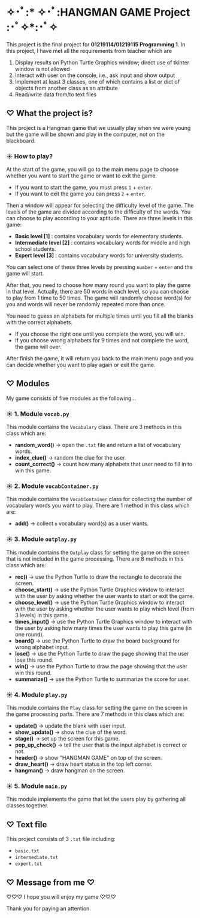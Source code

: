 # ✧･ﾟ:* ✧･ﾟ:HANGMAN GAME Project :･ﾟ✧*:･ﾟ✧

This project is the final project for **01219114/01219115 Programming 1**.
In this project, I have met all the requirements from teacher which are
1. Display results on Python Turtle Graphics window; direct use of tkinter
   window is not allowed
2. Interact with user on the console, i.e., ask input and show output 
3. Implement at least 3 classes, one of which contains a list or dict 
   of objects from another class as an attribute
4. Read/write data from/to text files

## ♡ What the project is?

This project is a Hangman game that we usually play when we were young
but the game will be shown and play in the computer, not on the
blackboard.

### ☀ How to play?
At the start of the game, you will go to the main menu page to 
choose whether you want to start the game or want to exit the game. 
* If you want to start the game, you must press `1` + `enter`.
* If you want to exit the game you can press `2` + `enter`.

Then a window will appear for selecting the difficulty level of the game.
The levels of the game are divided according to the difficulty of the words.
You can choose to play according to your aptitude. There are three levels 
in this game:

* **Basic level [1]** : contains vocabulary words for elementary students.
* **Intermediate level [2]** : contains vocabulary words for middle and high school
  students.
* **Expert level [3]** : contains vocabulary words for university students.

You can select one of these three levels by pressing `number` + `enter` and the game
will start.

After that, you need to choose how many round you want to play the game in 
that level. Actually, there are 50 words in each level, so you can choose to
play from 1 time to 50 times. The game will randomly choose word(s) for you and words
will never be randomly repeated more than once.

You need to guess an alphabets for multiple times until you fill all the blanks with
the correct alphabets. 
* If you choose the right one until you complete the word, you will win. 
* If you choose wrong alphabets for 9 times and not complete the 
word, the game will over.

After finish the game, it will return you back to the main menu page and you 
can decide whether you want to play again or exit the game. 

  
## ♡ Modules

My game consists of five modules as the following...

### ☀ 1. Module `vocab.py`

This module contains the `Vocabulary` class. There are 3 methods in this class 
which are:
* **random_word()** → open the `.txt` file and return a list of vocabulary words. 
* **index_clue()** → random the clue for the user.
* **count_correct()** → count how many alphabets that user need to fill in to win this game.

### ☀ 2. Module `vocabContainer.py`

This module contains the `VocabContainer` class for collecting
the number of vocabulary words you want to play. There are 1 method
in this class which are:
* **add()** → collect `n` vocabulary word(s) as a user wants.

### ☀ 3. Module `outplay.py`

This module contains the `Outplay` class for setting the game on the screen
that is not included in the game processing. There are 8 methods in this class
which are:
* **rec()** → use the Python Turtle to draw the rectangle to decorate the screen.
* **choose_start()** → use the Python Turtle Graphics window to interact with the user by asking whether the user 
  wants to start or exit the game.
* **choose_level()** → use the Python Turtle Graphics window to interact with the user by asking whether the user
  wants to play which level (from 3 levels) in this game.
* **times_input()** → use the Python Turtle Graphics window to interact with the user by asking how many times
  the user wants to play this game (in one round).
* **board()** → use the Python Turtle to draw the board background for wrong alphabet input.
* **lose()** → use the Python Turtle to draw the page showing that the user lose this round.
* **win()** → use the Python Turtle to draw the page showing that the user win this round.
* **summarize()** → use the Python Turtle to summarize the score for user.

### ☀ 4. Module `play.py`
This module contains the `Play` class for setting the game on the screen
in the game processing parts. There are 7 methods in this class
which are:
* **update()** → update the blank with user input.
* **show_update()** → show the clue of the word.
* **stage()** → set up the screen for this game.
* **pop_up_check()** → tell the user that is the input alphabet is correct or not.
* **header()** → show "HANGMAN GAME" on top of the screen.
* **draw_heart()** → draw heart status in the top left corner.
* **hangman()** → draw hangman on the screen.

### ☀ 5. Module `main.py`
This module implements the game that let the users play by gathering all classes together.


## ♡ Text file
This project consists of 3 `.txt` file including:
* `basic.txt`
* `intermediate.txt`
* `expert.txt`


## ♡ Message from me ♡

♡♡♡ I hope you will enjoy my game ♡♡♡

Thank you for paying an attention.
